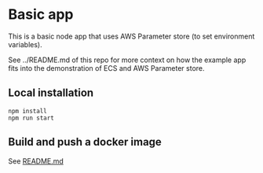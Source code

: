 # Basic app

This is a basic node app that uses AWS Parameter store (to set environment variables).

See ../README.md of this repo for more context on how the example app fits into the demonstration of ECS and AWS Parameter store.

## Local installation

```
npm install
npm run start
```

## Build and push a docker image

See [README.md](README.md)
